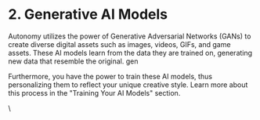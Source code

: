 # 2. Generative AI Models

Autonomy utilizes the power of Generative Adversarial Networks (GANs) to create diverse digital assets such as images, videos, GIFs, and game assets. These AI models learn from the data they are trained on, generating new data that resemble the original. gen

Furthermore, you have the power to train these AI models, thus personalizing them to reflect your unique creative style. Learn more about this process in the "Training Your AI Models" section.

\
